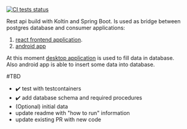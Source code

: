 [![CI tests status](https://github.com/staniakm/homeBudgetKotlinApi/actions/workflows/maven.yml/badge.svg)](https://github.com/staniakm/homeBudgetKotlinApi/actions/workflows/maven.yml)

Rest api build with Koltin and Spring Boot. Is used as bridge between postgres database and consumer applications:   
1. [react frontend application](https://github.com/staniakm/homeBudgetReact).     
2. [android app](https://github.com/staniakm/android_budget_app)


At this moment [desktop application](https://github.com/staniakm/HomeBudgetApp) is used to fill data in database.    
Also android app is able to insert some data into database.


#TBD
- ✔️ test with testcontainers
- ✔️ add database schema and required procedures
-  (Optional) initial data
-  update readme with "how to run" information
-  update existing PR with new code
